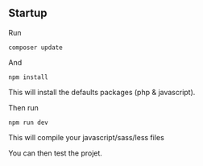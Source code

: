 ## Startup

Run
```
composer update
```
And 
```
npm install
```

This will install the defaults packages (php & javascript).

Then run 
```
npm run dev
```

This will compile your javascript/sass/less files

You can then test the projet.